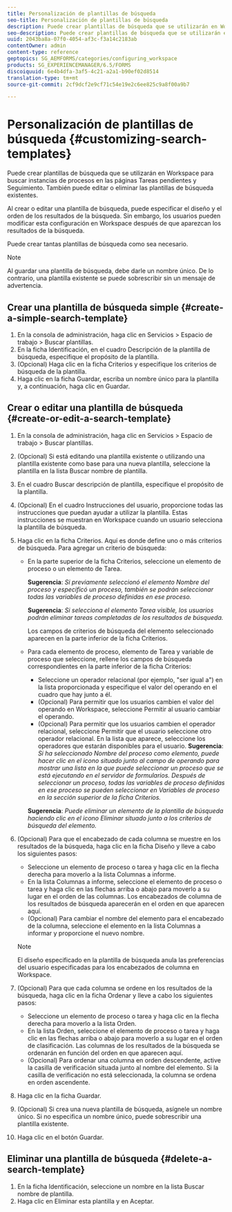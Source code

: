 ```yaml
---
title: Personalización de plantillas de búsqueda
seo-title: Personalización de plantillas de búsqueda
description: Puede crear plantillas de búsqueda que se utilizarán en Workspace para buscar instancias de procesos en las páginas Tareas pendientes y Seguimiento. También puede editar o eliminar las plantillas de búsqueda existentes.
seo-description: Puede crear plantillas de búsqueda que se utilizarán en Workspace para buscar instancias de procesos en las páginas Tareas pendientes y Seguimiento. También puede editar o eliminar las plantillas de búsqueda existentes.
uuid: 2043ba8a-07f0-4054-af3c-f3a14c2183ab
contentOwner: admin
content-type: reference
geptopics: SG_AEMFORMS/categories/configuring_workspace
products: SG_EXPERIENCEMANAGER/6.5/FORMS
discoiquuid: 6e4b4dfa-3af5-4c21-a2a1-b90ef02d8514
translation-type: tm+mt
source-git-commit: 2cf9dcf2e9cf71c54e19e2c6ee825c9a8f00a9b7

---
```



# Personalización de plantillas de búsqueda {#customizing-search-templates}

Puede crear plantillas de búsqueda que se utilizarán en Workspace para buscar instancias de procesos en las páginas Tareas pendientes y Seguimiento. También puede editar o eliminar las plantillas de búsqueda existentes.

Al crear o editar una plantilla de búsqueda, puede especificar el diseño y el orden de los resultados de la búsqueda. Sin embargo, los usuarios pueden modificar esta configuración en Workspace después de que aparezcan los resultados de la búsqueda.

Puede crear tantas plantillas de búsqueda como sea necesario.

>[!NOTE]
>
>Al guardar una plantilla de búsqueda, debe darle un nombre único. De lo contrario, una plantilla existente se puede sobrescribir sin un mensaje de advertencia.

## Crear una plantilla de búsqueda simple {#create-a-simple-search-template}

1. En la consola de administración, haga clic en Servicios > Espacio de trabajo > Buscar plantillas.
1. En la ficha Identificación, en el cuadro Descripción de la plantilla de búsqueda, especifique el propósito de la plantilla.
1. (Opcional) Haga clic en la ficha Criterios y especifique los criterios de búsqueda de la plantilla.
1. Haga clic en la ficha Guardar, escriba un nombre único para la plantilla y, a continuación, haga clic en Guardar.

## Crear o editar una plantilla de búsqueda {#create-or-edit-a-search-template}

1. En la consola de administración, haga clic en Servicios > Espacio de trabajo > Buscar plantillas.
1. (Opcional) Si está editando una plantilla existente o utilizando una plantilla existente como base para una nueva plantilla, seleccione la plantilla en la lista Buscar nombre de plantilla.
1. En el cuadro Buscar descripción de plantilla, especifique el propósito de la plantilla.
1. (Opcional) En el cuadro Instrucciones del usuario, proporcione todas las instrucciones que puedan ayudar a utilizar la plantilla. Estas instrucciones se muestran en Workspace cuando un usuario selecciona la plantilla de búsqueda.
1. Haga clic en la ficha Criterios. Aquí es donde define uno o más criterios de búsqueda. Para agregar un criterio de búsqueda:

   * En la parte superior de la ficha Criterios, seleccione un elemento de proceso o un elemento de Tarea.

      **Sugerencia**: *Si previamente seleccionó el elemento Nombre del proceso y especificó un proceso, también se podrán seleccionar todas las variables de proceso definidas en ese proceso.*

      **Sugerencia**: *Si selecciona el elemento Tarea visible, los usuarios podrán eliminar tareas completadas de los resultados de búsqueda.*

      Los campos de criterios de búsqueda del elemento seleccionado aparecen en la parte inferior de la ficha Criterios.

   * Para cada elemento de proceso, elemento de Tarea y variable de proceso que seleccione, rellene los campos de búsqueda correspondientes en la parte inferior de la ficha Criterios:

      * Seleccione un operador relacional (por ejemplo, &quot;ser igual a&quot;) en la lista proporcionada y especifique el valor del operando en el cuadro que hay junto a él.
      * (Opcional) Para permitir que los usuarios cambien el valor del operando en Workspace, seleccione Permitir al usuario cambiar el operando.
      * (Opcional) Para permitir que los usuarios cambien el operador relacional, seleccione Permitir que el usuario seleccione otro operador relacional. En la lista que aparece, seleccione los operadores que estarán disponibles para el usuario.
      **Sugerencia**: *Si ha seleccionado Nombre del proceso como elemento, puede hacer clic en el icono situado junto al campo de operando para mostrar una lista en la que puede seleccionar un proceso que se está ejecutando en el servidor de formularios. Después de seleccionar un proceso, todas las variables de proceso definidas en ese proceso se pueden seleccionar en Variables de proceso en la sección superior de la ficha Criterios.*

      **Sugerencia**: *Puede eliminar un elemento de la plantilla de búsqueda haciendo clic en el icono Eliminar situado junto a los criterios de búsqueda del elemento.*


1. (Opcional) Para que el encabezado de cada columna se muestre en los resultados de la búsqueda, haga clic en la ficha Diseño y lleve a cabo los siguientes pasos:

   * Seleccione un elemento de proceso o tarea y haga clic en la flecha derecha para moverlo a la lista Columnas a informe.
   * En la lista Columnas a informe, seleccione el elemento de proceso o tarea y haga clic en las flechas arriba o abajo para moverlo a su lugar en el orden de las columnas. Los encabezados de columna de los resultados de búsqueda aparecerán en el orden en que aparecen aquí.
   * (Opcional) Para cambiar el nombre del elemento para el encabezado de la columna, seleccione el elemento en la lista Columnas a informar y proporcione el nuevo nombre.
   >[!NOTE]
   >
   >El diseño especificado en la plantilla de búsqueda anula las preferencias del usuario especificadas para los encabezados de columna en Workspace.

1. (Opcional) Para que cada columna se ordene en los resultados de la búsqueda, haga clic en la ficha Ordenar y lleve a cabo los siguientes pasos:

   * Seleccione un elemento de proceso o tarea y haga clic en la flecha derecha para moverlo a la lista Orden.
   * En la lista Orden, seleccione el elemento de proceso o tarea y haga clic en las flechas arriba o abajo para moverlo a su lugar en el orden de clasificación. Las columnas de los resultados de la búsqueda se ordenarán en función del orden en que aparecen aquí.
   * (Opcional) Para ordenar una columna en orden descendente, active la casilla de verificación situada junto al nombre del elemento. Si la casilla de verificación no está seleccionada, la columna se ordena en orden ascendente.

1. Haga clic en la ficha Guardar.
1. (Opcional) Si crea una nueva plantilla de búsqueda, asígnele un nombre único. Si no especifica un nombre único, puede sobrescribir una plantilla existente.
1. Haga clic en el botón Guardar.

## Eliminar una plantilla de búsqueda {#delete-a-search-template}

1. En la ficha Identificación, seleccione un nombre en la lista Buscar nombre de plantilla.
1. Haga clic en Eliminar esta plantilla y en Aceptar.

